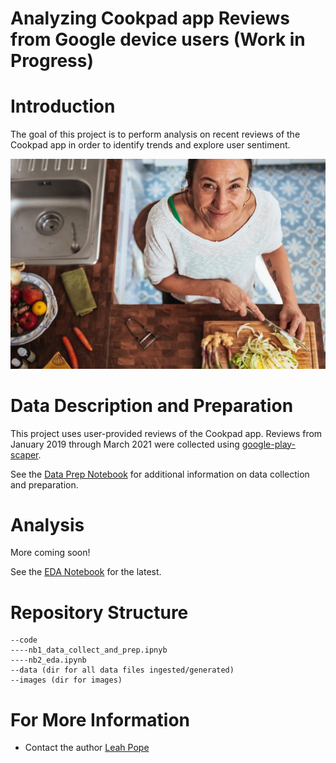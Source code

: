 # Analyzing Cookpad app Reviews from Google device users (Work in Progress)


# Introduction
The goal of this project is to perform analysis on recent reviews of the Cookpad app in order to identify trends and explore user sentiment.

![cook](./images/conscious-design-I4e1cY1I0FQ-unsplash.jpg)

# Data Description and Preparation
This project uses user-provided reviews of the Cookpad app. Reviews from January 2019 through March 2021 were collected using [google-play-scaper](). 

See the [Data Prep Notebook](./code/nb1_data_collect_and_prep.ipynb) for additional information on data collection and preparation. 


# Analysis
More coming soon!

See the [EDA Notebook](./code/nb2_eda.ipynb) for the latest.

<!--
My recommendations are for X Stakeholders.


### Recommendation 1
* Audience: ? Stakeholders
* TBD

### Recommendation 2
* Audience:? Stakeholders
* TBD

# Future Work
* 1 
* 2

-->


# Repository Structure
```
--code
----nb1_data_collect_and_prep.ipnyb 
----nb2_eda.ipynb
--data (dir for all data files ingested/generated)
--images (dir for images)
```

# For More Information
* Contact the author [Leah Pope](https://www.linkedin.com/in/leahspope/)